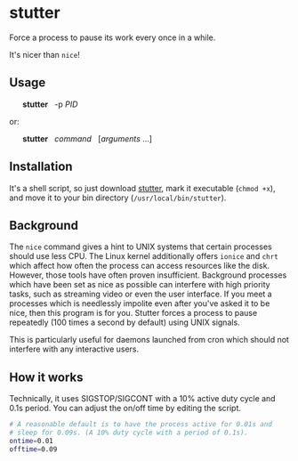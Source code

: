 # stutter
Force a process to pause its work every once in a while.

It's nicer than `nice`!

## Usage

<ul>

  **stutter** &nbsp; -p _PID_

</ul>

or: 

<ul>
  
  **stutter** &nbsp; _command_ &nbsp; [_arguments_ ...]

</ul>

## Installation

It's a shell script, so just download [stutter](stutter), mark it executable (`chmod +x`), and move it to your bin directory (`/usr/local/bin/stutter`).

## Background

The `nice` command gives a hint to UNIX systems that certain processes should use less CPU. The Linux kernel additionally offers `ionice` and `chrt` which affect how often the process can access resources like the disk. However, those tools have often proven insufficient. Background processes which have been set as nice as possible can interfere with high priority tasks, such as streaming video or even the user interface. If you meet a processes which is needlessly impolite even after you've asked it to be nice, then this program is for you. Stutter forces a process to pause repeatedly (100 times a second by default) using UNIX signals. 

This is particularly useful for daemons launched from cron which should not interfere with any interactive users. 

## How it works

Technically, it uses SIGSTOP/SIGCONT with a 10% active duty cycle and 0.1s period. You can adjust the on/off time by editing the script.

```bash
# A reasonable default is to have the process active for 0.01s and
# sleep for 0.09s. (A 10% duty cycle with a period of 0.1s).
ontime=0.01
offtime=0.09
```

